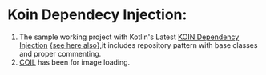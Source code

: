 # Koin Dependecy Injection:
  
  1. The sample working project with Kotlin's Latest [KOIN Dependency Injection](https://insert-koin.io/) {[see here also](https://github.com/InsertKoinIO/koin)},it includes repository pattern with base classes and proper commenting.
  2. [COIL](https://coil-kt.github.io/coil/getting_started/) has been for image loading.
